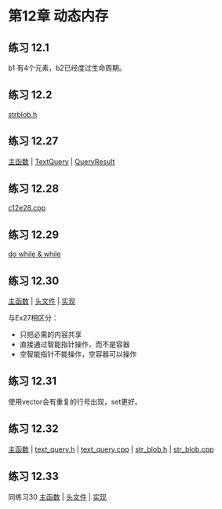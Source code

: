 # 第12章 动态内存

## 练习 12.1

b1 有4个元素，b2已经度过生命周期。

## 练习 12.2

[strblob.h](strblob.h)

## 练习 12.27

[主函数](e27/testquery.cpp) | [TextQuery](e27/text_query.h) | [QueryResult](e27/query_result.h)

## 练习 12.28

[c12e28.cpp](e28/c12e28.cpp)

## 练习 12.29

[do while & while](e27/testquery.cpp)

## 练习 12.30

[主函数](e30/c12e30.cpp) | [头文件](e30/text_query.h) | [实现](e30/text_query.cpp)

与Ex27相区分：

*  只把必需的内容共享
*  直接通过智能指针操作，而不是容器
*  空智能指针不能操作，空容器可以操作

## 练习 12.31

使用vector会有重复的行号出现，set更好。

## 练习 12.32

[主函数](e32/c12e32.cpp) | [text_query.h](e32/text_query.h) | [text_query.cpp](e32/text_query.cpp) | [str_blob.h](e32/str_blob.h) | [str_blob.cpp](e32/str_blob.cpp)

## 练习 12.33

同练习30  [主函数](e30/c12e30.cpp) | [头文件](e30/text_query.h) | [实现](e30/text_query.cpp)
